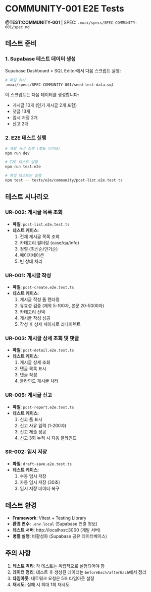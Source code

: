 # COMMUNITY-001 E2E Tests

**@TEST:COMMUNITY-001** | SPEC: `.moai/specs/SPEC-COMMUNITY-001/spec.md`

## 테스트 준비

### 1. Supabase 테스트 데이터 생성

Supabase Dashboard > SQL Editor에서 다음 스크립트 실행:

```bash
# 파일 위치
.moai/specs/SPEC-COMMUNITY-001/seed-test-data.sql
```

이 스크립트는 다음 데이터를 생성합니다:
- 게시글 10개 (인기 게시글 2개 포함)
- 댓글 13개
- 임시 저장 2개
- 신고 2개

### 2. E2E 테스트 실행

```bash
# 개발 서버 실행 (별도 터미널)
npm run dev

# E2E 테스트 실행
npm run test:e2e

# 특정 테스트만 실행
npm test -- tests/e2e/community/post-list.e2e.test.ts
```

## 테스트 시나리오

### UR-002: 게시글 목록 조회
- **파일**: `post-list.e2e.test.ts`
- **테스트 케이스**:
  1. 전체 게시글 목록 조회
  2. 카테고리 필터링 (case/qa/info)
  3. 정렬 (최신순/인기순)
  4. 페이지네이션
  5. 빈 상태 처리

### UR-001: 게시글 작성
- **파일**: `post-create.e2e.test.ts`
- **테스트 케이스**:
  1. 게시글 작성 폼 렌더링
  2. 유효성 검증 (제목 5-100자, 본문 20-5000자)
  3. 카테고리 선택
  4. 게시글 작성 성공
  5. 작성 후 상세 페이지로 리다이렉트

### UR-003: 게시글 상세 조회 및 댓글
- **파일**: `post-detail.e2e.test.ts`
- **테스트 케이스**:
  1. 게시글 상세 조회
  2. 댓글 목록 표시
  3. 댓글 작성
  4. 블라인드 게시글 처리

### UR-005: 게시글 신고
- **파일**: `post-report.e2e.test.ts`
- **테스트 케이스**:
  1. 신고 폼 표시
  2. 신고 사유 입력 (1-200자)
  3. 신고 제출 성공
  4. 신고 3회 누적 시 자동 블라인드

### SR-002: 임시 저장
- **파일**: `draft-save.e2e.test.ts`
- **테스트 케이스**:
  1. 수동 임시 저장
  2. 자동 임시 저장 (30초)
  3. 임시 저장 데이터 복구

## 테스트 환경

- **Framework**: Vitest + Testing Library
- **환경 변수**: `.env.local` (Supabase 연결 정보)
- **테스트 서버**: http://localhost:3000 (개발 서버)
- **병렬 실행**: 비활성화 (Supabase 공유 데이터베이스)

## 주의 사항

1. **테스트 격리**: 각 테스트는 독립적으로 실행되어야 함
2. **데이터 정리**: 테스트 후 생성된 데이터는 `beforeEach/afterEach`에서 정리
3. **타임아웃**: 네트워크 요청은 5초 타임아웃 설정
4. **재시도**: 실패 시 최대 1회 재시도
